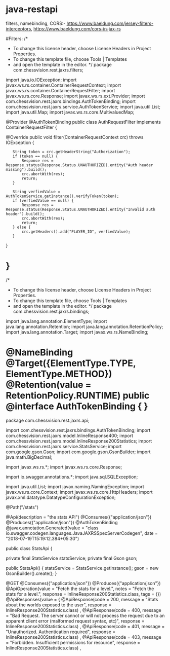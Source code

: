 # java-restapi
filters, namebinding, CORS:- https://www.baeldung.com/jersey-filters-interceptors, https://www.baeldung.com/cors-in-jax-rs


#Filters:
/*
* To change this license header, choose License Headers in Project Properties.
* To change this template file, choose Tools | Templates
* and open the template in the editor.
*/
package com.chessvision.rest.jaxrs.filters;

import java.io.IOException;
import javax.ws.rs.container.ContainerRequestContext;
import javax.ws.rs.container.ContainerRequestFilter;
import javax.ws.rs.core.Response;
import javax.ws.rs.ext.Provider;
import com.chessvision.rest.jaxrs.bindings.AuthTokenBinding;
import com.chessvision.rest.jaxrs.service.AuthTokenService;
import java.util.List;
import java.util.Map;
import javax.ws.rs.core.MultivaluedMap;


@Provider
@AuthTokenBinding
public class AuthRequestFilter implements ContainerRequestFilter {

   @Override
   public void filter(ContainerRequestContext crc) throws IOException {
       
       String token = crc.getHeaderString("Authorization");
       if (token == null) {
           Response res = Response.status(Response.Status.UNAUTHORIZED).entity("Auth header missing").build();
           crc.abortWith(res);
           return;
       }

       String verfiedValue = AuthTokenService.getInstance().verifyToken(token);
       if (verfiedValue == null) {
           Response res = Response.status(Response.Status.UNAUTHORIZED).entity("Invalid auth header").build();
           crc.abortWith(res);
           return;
       } else {
           crc.getHeaders().add("PLAYER_ID", verfiedValue);
       }
   }

}
========================================================================
/*
* To change this license header, choose License Headers in Project Properties.
* To change this template file, choose Tools | Templates
* and open the template in the editor.
*/
package com.chessvision.rest.jaxrs.bindings;

import java.lang.annotation.ElementType;
import java.lang.annotation.Retention;
import java.lang.annotation.RetentionPolicy;
import java.lang.annotation.Target;
import javax.ws.rs.NameBinding;

@NameBinding
@Target({ElementType.TYPE, ElementType.METHOD})
@Retention(value = RetentionPolicy.RUNTIME)
public @interface AuthTokenBinding {
}
==================================================================================================
package com.chessvision.rest.jaxrs.api;

import com.chessvision.rest.jaxrs.bindings.AuthTokenBinding;
import com.chessvision.rest.jaxrs.model.InlineResponse400;
import com.chessvision.rest.jaxrs.model.InlineResponse200Statistics;
import com.chessvision.rest.jaxrs.service.StatsService;
import com.google.gson.Gson;
import com.google.gson.GsonBuilder;
import java.math.BigDecimal;

import javax.ws.rs.*;
import javax.ws.rs.core.Response;

import io.swagger.annotations.*;
import java.sql.SQLException;

import java.util.List;
import javax.naming.NamingException;
import javax.ws.rs.core.Context;
import javax.ws.rs.core.HttpHeaders;
import javax.xml.datatype.DatatypeConfigurationException;

@Path("/stats")

@Api(description = "the stats API")
@Consumes({"application/json"})
@Produces({"application/json"})
@AuthTokenBinding
@javax.annotation.Generated(value = "class io.swagger.codegen.languages.JavaJAXRSSpecServerCodegen", date = "2018-07-19T15:19:12.384+05:30")

public class StatsApi {

   private final StatsService statsService;
   private final Gson gson;

   public StatsApi() {
       statsService = StatsService.getInstance();
       gson = new GsonBuilder().create();
   }

   @GET
   @Consumes({"application/json"})
   @Produces({"application/json"})
   @ApiOperation(value = "Fetch the stats for a level.", notes = "Fetch the stats for a level.", response = InlineResponse200Statistics.class, tags = {})
   @ApiResponses(value = {
       @ApiResponse(code = 200, message = "Stats about the worlds exposed to the user", response = InlineResponse200Statistics.class)
       ,
       @ApiResponse(code = 400, message = "Bad Request. The server cannot or will not process the request due to an apparent client error (malformed request syntax, etc)", response = InlineResponse200Statistics.class)
       ,
       @ApiResponse(code = 401, message = "Unauthorized. Authentication required", response = InlineResponse200Statistics.class)
       ,
       @ApiResponse(code = 403, message = "Forbidden. Insufficient permissions for resource", response = InlineResponse200Statistics.class)
       ,


